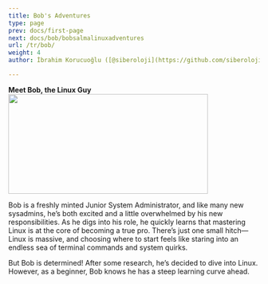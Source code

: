 ```yaml
---
title: Bob's Adventures
type: page
prev: docs/first-page
next: docs/bob/bobsalmalinuxadventures
url: /tr/bob/
weight: 4
author: İbrahim Korucuoğlu ([@siberoloji](https://github.com/siberoloji))

---
```


**Meet Bob, the Linux Guy**
<img src="/images/bobs-adventures-with-alma-linux.png" width="400" height="200"> 

Bob is a freshly minted Junior System Administrator, and like many new sysadmins, he’s both excited and a little overwhelmed by his new responsibilities. As he digs into his role, he quickly learns that mastering Linux is at the core of becoming a true pro. There’s just one small hitch—Linux is massive, and choosing where to start feels like staring into an endless sea of terminal commands and system quirks.

But Bob is determined! After some research, he’s decided to dive into Linux. However, as a beginner, Bob knows he has a steep learning curve ahead.
